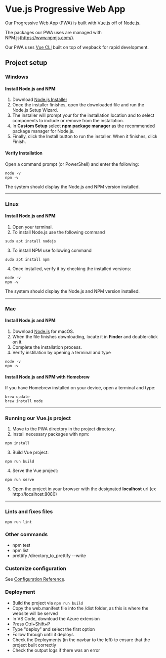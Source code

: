# Vue.js Progressive Web App

Our Progressive Web App (PWA) is built with [Vue.js](https://vuejs.org/) off of [Node.js](https://nodejs.org/en/). 

The packages our PWA uses are managed with NPM.js(https://www.npmjs.com/).

Our PWA uses [Vue CLI](https://cli.vuejs.org/guide/) built on top of wepback for rapid development.

## Project setup
### Windows
#### Install Node.js and NPM
1) Download [Node.js Installer](https://nodejs.org/en/download/)
2) Once the installer finishes, open the downloaded file and run the Node.js Setup Wizard.
3) The installer will prompt your for the installation location and to select components to include or remove from the installation.
4) In **Custom Setup** select **npm package manager** as the recommended package manager for Node.js.
5) Finally, click the Install button to run the installer. When it finishes, click Finish.

#### Verify Installation
Open a command prompt (or PowerShell) and enter the following:
```
node -v
npm -v
```
The system should display the Node.js and NPM version installed.
***
### Linux
#### Install Node.js and NPM
1) Open your terminal.
2) To install Node.js use the following command
```
sudo apt install nodejs
```
3) To install NPM use following command
```
sudo apt install npm
```
4) Once installed, verify it by checking the installed versions:
```
node -v
npm -v
```
The system should display the Node.js and NPM version installed.
***
### Mac
#### Install Node.js and NPM
1) Download [Node.js](https://nodejs.org/en/download/) for macOS.
2) When the file finishes downloading, locate it in **Finder** and double-click on it.
3) Complete the installation process. 
4) Verify instillation by opening a terminal and type
```
node -v
npm -v
```
#### Install Node.js and NPM with Homebrew
If you have Homebrew installed on your device, open a terminal and type:
```
brew update
brew install node
```
***
### Running our Vue.js project
1) Move to the PWA directory in the project directory.
2) Install necessary packages with npm:
```
npm install
```
3) Build Vue project:
```
npm run build
```
4) Serve the Vue project:
```
npm run serve
```
5) Open the project in your browser with the designated **localhost** url (ex http://localhost:8080) 
***
### Lints and fixes files
```
npm run lint
```

### Other commands
- npm test
- npm list
- prettify /directory_to_prettify --write


### Customize configuration
See [Configuration Reference](https://cli.vuejs.org/config/).

### Deployment
- Build the project via `npm run build`
- Copy the web.manifest file into the /dist folder, as this is where the website will be served
- In VS Code, download the Azure extension
- Press Ctrl+Shift+P
- Type "deploy" and select the first option
- Follow through until it deploys
- Check the Deployments (in the navbar to the left) to ensure that the project built correctly
- Check the output logs if there was an error
